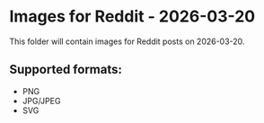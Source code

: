 # Images for Reddit - 2026-03-20

This folder will contain images for Reddit posts on 2026-03-20.

## Supported formats:
- PNG
- JPG/JPEG
- SVG
